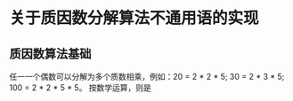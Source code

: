 # 关于质因数分解算法不通用语的实现

## 质因数算法基础

  任一一个偶数可以分解为多个质数相乘，例如：20 = 2 * 2 * 5; 30 = 2 * 3 * 5; 100 = 2 * 2 * 5 * 5。
  按数学运算，则是